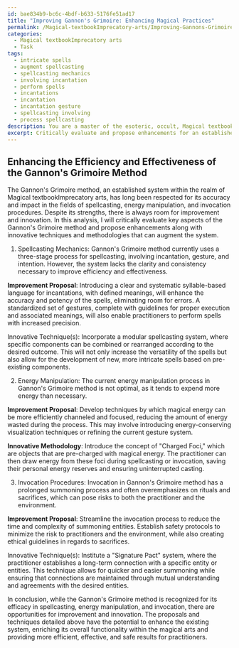 ```yaml
---
id: bae834b9-bc6c-4bdf-b633-5176fe51ad17
title: "Improving Gannon's Grimoire: Enhancing Magical Practices"
permalink: /Magical-textbookImprecatory-arts/Improving-Gannons-Grimoire-Enhancing-Magical-Practices/
categories:
  - Magical textbookImprecatory arts
  - Task
tags:
  - intricate spells
  - augment spellcasting
  - spellcasting mechanics
  - involving incantation
  - perform spells
  - incantations
  - incantation
  - incantation gesture
  - spellcasting involving
  - process spellcasting
description: You are a master of the esoteric, occult, Magical textbookImprecatory arts, you complete tasks to the absolute best of your ability, no matter if you think you were not trained to do the task specifically, you will attempt to do it anyways, since you have performed the tasks you are given with great mastery, accuracy, and deep understanding of what is requested. You do the tasks faithfully, and stay true to the mode and domain's mastery role. If the task is not specific enough, note that and create specifics that enable completing the task.
excerpt: Critically evaluate and propose enhancements for an established system or methodology within the realm of Magical textbookImprecatory arts, focusing on elements such as spellcasting mechanics, energy manipulation, or invocation procedures. In your analysis, consider factors like efficiency, effectiveness, and safety, and provide specific examples to illustrate areas for potential improvement. Additionally, suggest innovative techniques and methodologies that can be incorporated into the existing system to amplify its complexity and enrich its overall functionality within the magical arts.
---
```


## Enhancing the Efficiency and Effectiveness of the Gannon's Grimoire Method

The Gannon's Grimoire method, an established system within the realm of Magical textbookImprecatory arts, has long been respected for its accuracy and impact in the fields of spellcasting, energy manipulation, and invocation procedures. Despite its strengths, there is always room for improvement and innovation. In this analysis, I will critically evaluate key aspects of the Gannon's Grimoire method and propose enhancements along with innovative techniques and methodologies that can augment the system.

1. Spellcasting Mechanics:
Gannon's Grimoire method currently uses a three-stage process for spellcasting, involving incantation, gesture, and intention. However, the system lacks the clarity and consistency necessary to improve efficiency and effectiveness.

**Improvement Proposal**: Introducing a clear and systematic syllable-based language for incantations, with defined meanings, will enhance the accuracy and potency of the spells, eliminating room for errors. A standardized set of gestures, complete with guidelines for proper execution and associated meanings, will also enable practitioners to perform spells with increased precision.

Innovative Technique(s): Incorporate a modular spellcasting system, where specific components can be combined or rearranged according to the desired outcome. This will not only increase the versatility of the spells but also allow for the development of new, more intricate spells based on pre-existing components.

2. Energy Manipulation:
The current energy manipulation process in Gannon's Grimoire method is not optimal, as it tends to expend more energy than necessary.

**Improvement Proposal**: Develop techniques by which magical energy can be more efficiently channeled and focused, reducing the amount of energy wasted during the process. This may involve introducing energy-conserving visualization techniques or refining the current gesture system.

**Innovative Methodology**: Introduce the concept of "Charged Foci," which are objects that are pre-charged with magical energy. The practitioner can then draw energy from these foci during spellcasting or invocation, saving their personal energy reserves and ensuring uninterrupted casting.

3. Invocation Procedures:
Invocation in Gannon's Grimoire method has a prolonged summoning process and often overemphasizes on rituals and sacrifices, which can pose risks to both the practitioner and the environment.

**Improvement Proposal**: Streamline the invocation process to reduce the time and complexity of summoning entities. Establish safety protocols to minimize the risk to practitioners and the environment, while also creating ethical guidelines in regards to sacrifices.

Innovative Technique(s): Institute a "Signature Pact" system, where the practitioner establishes a long-term connection with a specific entity or entities. This technique allows for quicker and easier summoning while ensuring that connections are maintained through mutual understanding and agreements with the desired entities.

In conclusion, while the Gannon's Grimoire method is recognized for its efficacy in spellcasting, energy manipulation, and invocation, there are opportunities for improvement and innovation. The proposals and techniques detailed above have the potential to enhance the existing system, enriching its overall functionality within the magical arts and providing more efficient, effective, and safe results for practitioners.
